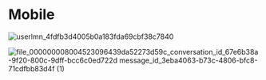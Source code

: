 # Mobile

![userlmn_4fdfb3d4005b0a183fda69cbf38c7840](https://github.com/user-attachments/assets/c92f6bee-6eea-4546-ba8a-610dcc6f4a81)

![file_000000008004523096439da52273d59c_conversation_id_67e6b38a-9f20-800c-9dff-bcc6c0ed722d message_id_3eba4063-b73c-4806-bfc8-71cdfbb83d4f (1)](https://github.com/user-attachments/assets/11076af1-e21d-45b3-b7db-c87440838947)

